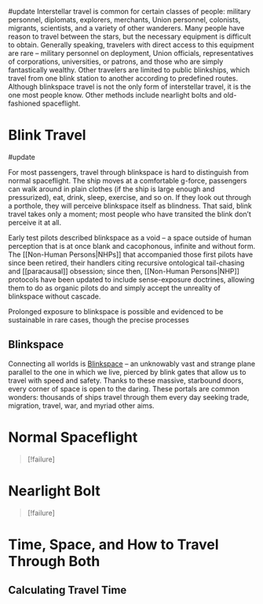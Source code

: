 #update 
Interstellar travel is common for certain classes of people: military personnel, diplomats, explorers, merchants, Union personnel, colonists, migrants, scientists, and a variety of other wanderers. Many people have reason to travel between the stars, but the necessary equipment is difficult to obtain. Generally speaking, travelers with direct access to this equipment are rare – military personnel on deployment, Union officials, representatives of corporations, universities, or patrons, and those who are simply fantastically wealthy. Other travelers are limited to public blinkships, which travel from one blink station to another according to predefined routes. Although blinkspace travel is not the only form of interstellar travel, it is the one most people know. Other methods include nearlight bolts and old-fashioned spaceflight.

# Blink Travel
#update 

For most passengers, travel through blinkspace is hard to distinguish from normal spaceflight. The ship moves at a comfortable g-force, passengers can walk around in plain clothes (if the ship is large enough and pressurized), eat, drink, sleep, exercise, and so on. If they look out through a porthole, they will perceive blinkspace itself as blindness. That said, blink travel takes only a moment; most people who have transited the blink don’t perceive it at all.

Early test pilots described blinkspace as a void – a space outside of human perception that is at once blank and cacophonous, infinite and without form. The [[Non-Human Persons|NHPs]] that accompanied those first pilots have since been retired, their handlers citing recursive ontological tail-chasing and [[paracausal]] obsession; since then, [[Non-Human Persons|NHP]] protocols have been updated to include sense-exposure doctrines, allowing them to do as organic pilots do and simply accept the unreality of blinkspace without cascade.

Prolonged exposure to blinkspace is possible and evidenced to be sustainable in rare cases, though the precise processes

## Blinkspace
Connecting all worlds is <u>Blinkspace</u> – an unknowably vast and strange plane parallel to the one in which we live, pierced by blink gates that allow us to travel with speed and safety. Thanks to these massive, starbound doors, every corner of space is open to the daring. These portals are common wonders: thousands of ships travel through them every day seeking trade, migration, travel, war, and myriad other aims.

# Normal Spaceflight
>[!failure]

# Nearlight Bolt
>[!failure]

# Time, Space, and How to Travel Through Both

## Calculating Travel Time